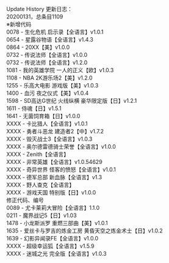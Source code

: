 Update History 更新日志：  
20200131，总条目1109  
※新增代码  
0078 - 生化危机 启示录【全语言】v1.0.1  
0654 - 星露谷物语【全语言】v1.4.3  
0864 - 20XX【美】v1.0.0  
0732 - 传说法师【全语言】v1.0.0  
0732 - 传说法师【全语言】v1.2.0  
1081 - 我的英雄学院 一人的正义【欧】v1.0.3  
1108 - NBA 2K游乐场2【美】v1.2.0  
1255 - 乐高大电影 游戏版【美】v1.0.3  
1400 - 血污 夜之仪式【美】v1.0.4  
1598 - SD高达G世纪 火线纵横 豪华限定版【日】v1.2.1  
1611 - 侍魂【日】v1.5.1  
1641 - 无菌饲育箱【日】v1.0.0  
XXXX - 卡比猎人【全语言】v1.0.1  
XXXX - 勇者斗恶龙 建造者2【中】v1.7.2  
XXXX - 毁灭战士3【全语言】v1.0.3  
XXXX - 奥尔德雷德骑士荣誉【全语言】v1.0.0  
XXXX - Zenith【全语言】  
XXXX - 非常英雄【全语言】v1.0.54629  
XXXX - 奇异世界 怪客的愤怒【全语言】v1.0.1  
XXXX - 德军总部 新血脉【全语言】v1.3  
XXXX - 野人查克【全语言】  
XXXX - 游戏天国 特别版【日】v1.0.0  
修正代码、编号  
0089 - 尤卡莱莉大冒险【全语言】1.1.0  
0211 - 魔界战记5【日】v1.03  
1478 - 小龙斯派罗 重燃三部曲【美】v1.0.1  
1635 - 爱丝卡与罗吉的炼金工房 黄昏天空之炼金术士【日】v1.0.2  
1639 - 幻影异闻录FE【全语言】v1.0.0  
XXXX - 超级幸运狐【全语言】v1.5.9  
XXXX - 迷城之光 完全版【全语言】v1.0.3  

